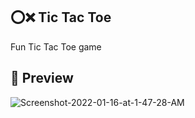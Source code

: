 ## ⭕️❌ Tic Tac Toe
Fun Tic Tac Toe game
## 📄 Preview
<img src="https://i.ibb.co/BscMsQ5/Screenshot-2022-01-16-at-1-47-28-AM.png" alt="Screenshot-2022-01-16-at-1-47-28-AM" border="0">
